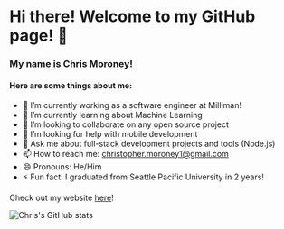 # Hi there! Welcome to my GitHub page! 👋

### My name is Chris Moroney! 

#### Here are some things about me:

- 🔭 I’m currently working as a software engineer at Milliman!
- 🌱 I’m currently learning about Machine Learning
- 👯 I’m looking to collaborate on any open source project
- 🤔 I’m looking for help with mobile development
- 💬 Ask me about full-stack development projects and tools (Node.js)
- 📫 How to reach me: christopher.moroney1@gmail.com
- 😄 Pronouns: He/Him
- ⚡ Fun fact: I graduated from Seattle Pacific University in 2 years!

Check out my website [here](https://chrismoroney.info/)!

![Chris's GitHub stats](https://github-readme-stats.vercel.app/api?username=chrismoroney&show_icons=true&theme=maroongold)

<!--
Here are some ideas to get you started:


- 🔭 I’m currently working on ...
- 🌱 I’m currently learning ...
- 👯 I’m looking to collaborate on ...
- 🤔 I’m looking for help with ...
- 💬 Ask me about ...
- 📫 How to reach me: ...
- 😄 Pronouns: ...
- ⚡ Fun fact: ...
-->
